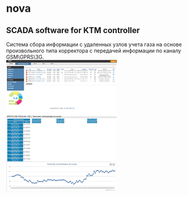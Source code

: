 # nova
<h2>SCADA software for KTM controller</h2>
Система сбора информации с удаленных узлов учета газа на основе произвольного типа корректора с передачей информации по каналу GSM\GPRS\3G.<br/>
<img src="screen1.png" width="300px" align="left"/>
<img src="screen2.png" width="300px"/>
